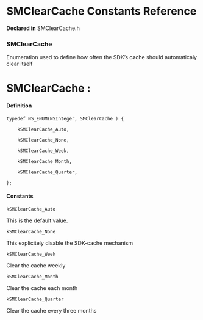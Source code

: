 # SMClearCache Constants Reference

**Declared in** SMClearCache.h  

### SMClearCache

Enumeration used to define how often the SDK&rsquo;s cache should automaticaly clear itself

<h1>SMClearCache :</h1>

#### Definition
    typedef NS_ENUM(NSInteger, SMClearCache ) {   
        
        kSMClearCache_Auto,
        
        kSMClearCache_None,
        
        kSMClearCache_Week,
        
        kSMClearCache_Month,
        
        kSMClearCache_Quarter,
        
    };

#### Constants

<a name="" title="kSMClearCache_Auto"></a><code>kSMClearCache_Auto</code>

This is the default value.

<a name="" title="kSMClearCache_None"></a><code>kSMClearCache_None</code>

This explicitely disable the SDK-cache mechanism

<a name="" title="kSMClearCache_Week"></a><code>kSMClearCache_Week</code>

Clear the cache weekly

<a name="" title="kSMClearCache_Month"></a><code>kSMClearCache_Month</code>

Clear the cache each month

<a name="" title="kSMClearCache_Quarter"></a><code>kSMClearCache_Quarter</code>

Clear the cache every three months

